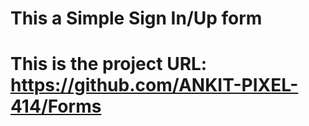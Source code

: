 # This a Simple Sign In/Up form 
# This is the project URL: https://github.com/ANKIT-PIXEL-414/Forms
